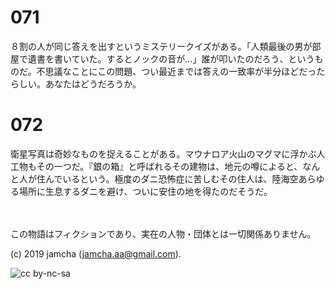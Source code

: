 

# 071

８割の人が同じ答えを出すというミステリークイズがある。「人類最後の男が部屋で遺書を書いていた。するとノックの音が…」誰が叩いたのだろう、というものだ。不思議なことにこの問題、つい最近までは答えの一致率が半分ほどだったらしい。あなたはどうだろうか。

# 072

衛星写真は奇妙なものを捉えることがある。マウナロア火山のマグマに浮かぶ人工物もその一つだ。『銀の箱』と呼ばれるその建物は、地元の噂によると、なんと人が住んでいるという。極度のダニ恐怖症に苦しむその住人は、陸海空あらゆる場所に生息するダニを避け、ついに安住の地を得たのだそうだ。

<br>  
<br>  
この物語はフィクションであり、実在の人物・団体とは一切関係ありません。  

(c) 2019 jamcha (jamcha.aa@gmail.com).  

![cc by-nc-sa](https://i.creativecommons.org/l/by-nc-sa/4.0/88x31.png)  

